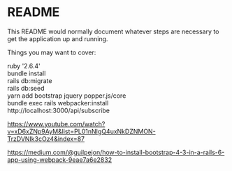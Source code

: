 # README

This README would normally document whatever steps are necessary to get the
application up and running.

Things you may want to cover:

ruby '2.6.4' <br>
bundle install <br>
rails db:migrate <br>
rails db:seed <br>
yarn add bootstrap jquery popper.js/core <br>
bundle exec rails webpacker:install <br>
http://localhost:3000/api/subscribe <br>

https://www.youtube.com/watch?v=xD6xZNp9AyM&list=PL01nNIgQ4uxNkDZNMON-TrzDVNIk3cOz4&index=87


https://medium.com/@guilpejon/how-to-install-bootstrap-4-3-in-a-rails-6-app-using-webpack-9eae7a6e2832